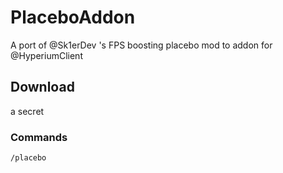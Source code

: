 # PlaceboAddon
A port of @Sk1erDev 's FPS boosting placebo mod to addon for @HyperiumClient 

## Download
a secret

### Commands
`/placebo`
